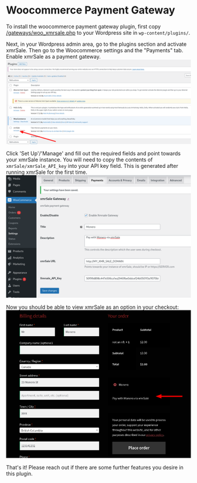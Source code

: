 # Woocommerce Payment Gateway
To install the woocommerce payment gateway plugin, first copy [/gateways/woo_xmrsale.php](https://github.com/xmrsale/xmrSale/blob/master/gateways/woo_xmrsale.php) to your Wordpress site in `wp-content/plugins/`.

Next, in your Wordpress admin area, go to the plugins section and activate xmrSale. Then go to the Woocommerce settings and the "Payments" tab. Enable xmrSale as a payment gateway.
![Woocommerce Settings](assets/enablePlugin.png)

Click 'Set Up'/'Manage' and fill out the required fields and point towards your xmrSale instance. You will need to copy the contents of `xmrSale/xmrSale_API_key` into your API key field. This is generated after running xmrSale for the first time.
![xmrSale Settings](assets/woo_store_settings.png)

Now you should be able to view xmrSale as an option in your checkout:
![xmrSale in Checkout](assets/storedemo2.png)

That's it! Please reach out if there are some further features you desire in this plugin.

